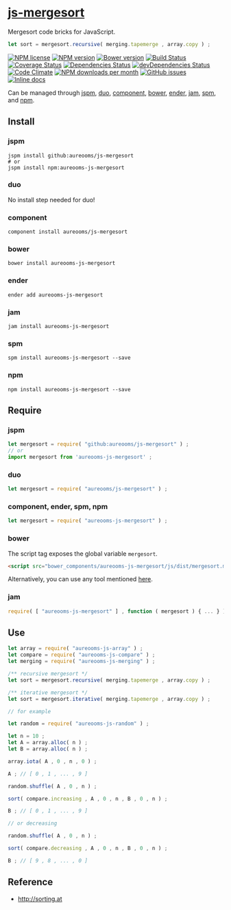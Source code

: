 [js-mergesort](http://aureooms.github.io/js-mergesort)
==

Mergesort code bricks for JavaScript.

```js
let sort = mergesort.recursive( merging.tapemerge , array.copy ) ;
```

[![NPM license](http://img.shields.io/npm/l/aureooms-js-mergesort.svg?style=flat)](https://raw.githubusercontent.com/aureooms/js-mergesort/master/LICENSE)
[![NPM version](http://img.shields.io/npm/v/aureooms-js-mergesort.svg?style=flat)](https://www.npmjs.org/package/aureooms-js-mergesort)
[![Bower version](http://img.shields.io/bower/v/aureooms-js-mergesort.svg?style=flat)](http://bower.io/search/?q=aureooms-js-mergesort)
[![Build Status](http://img.shields.io/travis/aureooms/js-mergesort.svg?style=flat)](https://travis-ci.org/aureooms/js-mergesort)
[![Coverage Status](http://img.shields.io/coveralls/aureooms/js-mergesort.svg?style=flat)](https://coveralls.io/r/aureooms/js-mergesort)
[![Dependencies Status](http://img.shields.io/david/aureooms/js-mergesort.svg?style=flat)](https://david-dm.org/aureooms/js-mergesort#info=dependencies)
[![devDependencies Status](http://img.shields.io/david/dev/aureooms/js-mergesort.svg?style=flat)](https://david-dm.org/aureooms/js-mergesort#info=devDependencies)
[![Code Climate](http://img.shields.io/codeclimate/github/aureooms/js-mergesort.svg?style=flat)](https://codeclimate.com/github/aureooms/js-mergesort)
[![NPM downloads per month](http://img.shields.io/npm/dm/aureooms-js-mergesort.svg?style=flat)](https://www.npmjs.org/package/aureooms-js-mergesort)
[![GitHub issues](http://img.shields.io/github/issues/aureooms/js-mergesort.svg?style=flat)](https://github.com/aureooms/js-mergesort/issues)
[![Inline docs](http://inch-ci.org/github/aureooms/js-mergesort.svg?branch=master&style=shields)](http://inch-ci.org/github/aureooms/js-mergesort)


Can be managed through [jspm](https://github.com/jspm/jspm-cli),
[duo](https://github.com/duojs/duo),
[component](https://github.com/componentjs/component),
[bower](https://github.com/bower/bower),
[ender](https://github.com/ender-js/Ender),
[jam](https://github.com/caolan/jam),
[spm](https://github.com/spmjs/spm),
and [npm](https://github.com/npm/npm).

## Install

### jspm
```terminal
jspm install github:aureooms/js-mergesort
# or
jspm install npm:aureooms-js-mergesort
```
### duo
No install step needed for duo!

### component
```terminal
component install aureooms/js-mergesort
```

### bower
```terminal
bower install aureooms-js-mergesort
```

### ender
```terminal
ender add aureooms-js-mergesort
```

### jam
```terminal
jam install aureooms-js-mergesort
```

### spm
```terminal
spm install aureooms-js-mergesort --save
```

### npm
```terminal
npm install aureooms-js-mergesort --save
```

## Require
### jspm
```js
let mergesort = require( "github:aureooms/js-mergesort" ) ;
// or
import mergesort from 'aureooms-js-mergesort' ;
```
### duo
```js
let mergesort = require( "aureooms/js-mergesort" ) ;
```

### component, ender, spm, npm
```js
let mergesort = require( "aureooms-js-mergesort" ) ;
```

### bower
The script tag exposes the global variable `mergesort`.
```html
<script src="bower_components/aureooms-js-mergesort/js/dist/mergesort.min.js"></script>
```
Alternatively, you can use any tool mentioned [here](http://bower.io/docs/tools/).

### jam
```js
require( [ "aureooms-js-mergesort" ] , function ( mergesort ) { ... } ) ;
```


## Use

```js
let array = require( "aureooms-js-array" ) ;
let compare = require( "aureooms-js-compare" ) ;
let merging = require( "aureooms-js-merging" ) ;

/** recursive mergesort */
let sort = mergesort.recursive( merging.tapemerge , array.copy ) ;

/** iterative mergesort */
let sort = mergesort.iterative( merging.tapemerge , array.copy ) ;

// for example

let random = require( "aureooms-js-random" ) ;

let n = 10 ;
let A = array.alloc( n ) ;
let B = array.alloc( n ) ;

array.iota( A , 0 , n , 0 ) ;

A ; // [ 0 , 1 , ... , 9 ]

random.shuffle( A , 0 , n ) ;

sort( compare.increasing , A , 0 , n , B , 0 , n ) ;

B ; // [ 0 , 1 , ... , 9 ]

// or decreasing

random.shuffle( A , 0 , n ) ;

sort( compare.decreasing , A , 0 , n , B , 0 , n ) ;

B ; // [ 9 , 8 , ... , 0 ]
```

## Reference

  - http://sorting.at
